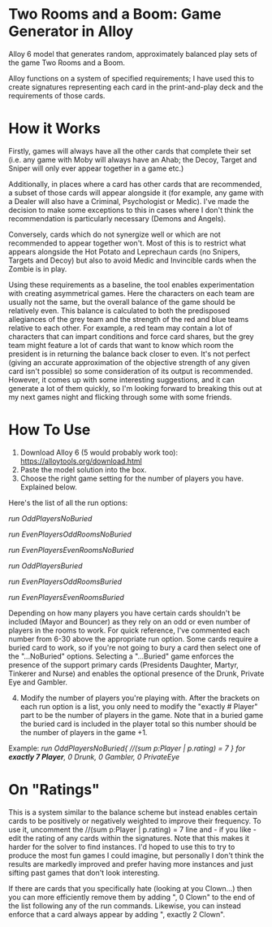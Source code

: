 # Two Rooms and a Boom: Game Generator in Alloy
Alloy 6 model that generates random, approximately balanced play sets of the game Two Rooms and a Boom.

Alloy functions on a system of specified requirements; I have used this to create signatures representing each card in the print-and-play deck and the requirements of those cards.

# How it Works
Firstly, games will always have all the other cards that complete their set (i.e. any game with Moby will always have an Ahab; the Decoy, Target and Sniper will only ever appear together in a game etc.) 

Additionally, in places where a card has other cards that are recommended, a subset of those cards will appear alongside it (for example, any game with a Dealer will also have a Criminal, Psychologist or Medic). I've made the decision to make some exceptions to this in cases where I don't think the recommendation is particularly necessary (Demons and Angels).

Conversely, cards which do not synergize well or which are not recommended to appear together won't. Most of this is to restrict what appears alongside the Hot Potato and Leprechaun cards (no Snipers, Targets and Decoy) but also to avoid Medic and Invincible cards when the Zombie is in play.

Using these requirements as a baseline, the tool enables experimentation with creating asymmetrical games. Here the characters on each team are usually not the same, but the overall balance of the game should be relatively even. This balance is calculated to both the predisposed allegiances of the grey team and the strength of the red and blue teams relative to each other. For example, a red team may contain a lot of characters that can impart conditions and force card shares, but the grey team might feature a lot of cards that want to know which room the president is in returning the balance back closer to even.
It's not perfect (giving an accurate approximation of the objective strength of any given card isn't possible) so some consideration of its output is recommended. However, it comes up with some interesting suggestions, and it can generate a lot of them quickly, so I'm looking forward to breaking this out at my next games night and flicking through some with some friends.


# How To Use
1. Download Alloy 6 (5 would probably work too): https://alloytools.org/download.html
2. Paste the model solution into the box.
3. Choose the right game setting for the number of players you have. Explained below.

Here's the list of all the run options:

_run OddPlayersNoBuried_

_run EvenPlayersOddRoomsNoBuried_

_run EvenPlayersEvenRoomsNoBuried_

_run OddPlayersBuried_

_run EvenPlayersOddRoomsBuried_

_run EvenPlayersEvenRoomsBuried_

Depending on how many players you have certain cards shouldn't be included (Mayor and Bouncer) as they rely on an odd or even number of players in the rooms to work. For quick reference, I've commented each number from 6-30 above the appropriate run option. 
Some cards require a buried card to work, so if you're not going to bury a card then select one of the "...NoBuried" options. Selecting a "...Buried" game enforces the presence of the support primary cards (Presidents Daughter, Martyr, Tinkerer and Nurse) and enables the optional presence of the Drunk, Private Eye and Gambler.

4. Modify the number of players you're playing with. After the brackets on each run option is a list, you only need to modify the "exactly # Player" part to be the number of players in the game. Note that in a buried game the buried card is included in the player total so this number should be the number of players in the game +1.

Example:
_run OddPlayersNoBuried{
	//(sum p:Player | p.rating) = 7
} for **exactly 7 Player**, 0 Drunk, 0 Gambler, 0 PrivateEye_

# On "Ratings"
This is a system similar to the balance scheme but instead enables certain cards to be positively or negatively weighted to improve their frequency. To use it, uncomment the //(sum p:Player | p.rating) = 7 line and - if you like - edit the rating of any cards within the signatures. Note that this makes it harder for the solver to find instances. I'd hoped to use this to try to produce the most fun games I could imagine, but personally I don't think the results are markedly improved and prefer having more instances and just sifting past games that don't look interesting. 

If there are cards that you specifically hate (looking at you Clown...) then you can more efficiently remove them by adding ", 0 Clown" to the end of the list following any of the run commands. Likewise, you can instead enforce that a card always appear by adding ", exactly 2 Clown".
